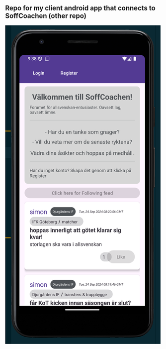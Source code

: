 ## Repo for my client android app that connects to SoffCoachen (other repo)

![sc](screenshot_frontpage_android.png?raw=true "Title")
